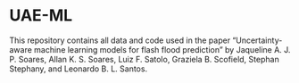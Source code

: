 # UAE-ML

This repository contains all data and code used in the paper “Uncertainty-aware machine learning models for flash flood prediction” by Jaqueline A. J. P. Soares, Allan K. S. Soares, Luiz F. Satolo, Graziela B. Scofield, Stephan Stephany, and Leonardo B. L. Santos.
